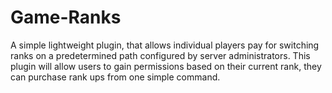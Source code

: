 # Game-Ranks
A simple lightweight plugin, that allows individual players pay for switching ranks on a predetermined path configured by server administrators. This plugin will allow users to gain permissions based on their current rank, they can purchase rank ups from one simple command.
